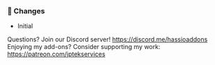 ### 🔨 Changes

- Initial


Questions? Join our Discord server! https://discord.me/hassioaddons
Enjoying my add-ons? Consider supporting my work:
https://patreon.com/jptekservices